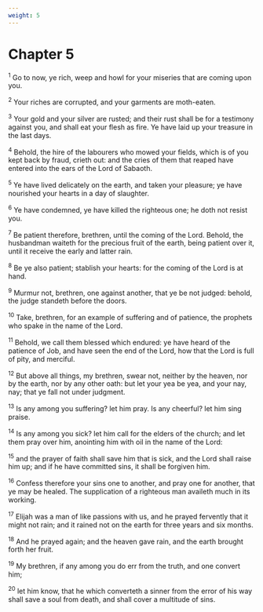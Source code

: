```yaml
---
weight: 5
---
```


# Chapter 5

<sup>1</sup> Go to now, ye rich, weep and howl for your miseries that are coming upon you. 

<sup>2</sup> Your riches are corrupted, and your garments are moth-eaten. 

<sup>3</sup> Your gold and your silver are rusted; and their rust shall be for a testimony against you, and shall eat your flesh as fire. Ye have laid up your treasure in the last days. 

<sup>4</sup> Behold, the hire of the labourers who mowed your fields, which is of you kept back by fraud, crieth out: and the cries of them that reaped have entered into the ears of the Lord of Sabaoth. 

<sup>5</sup> Ye have lived delicately on the earth, and taken your pleasure; ye have nourished your hearts in a day of slaughter. 

<sup>6</sup> Ye have condemned, ye have killed the righteous one; he doth not resist you. 

<sup>7</sup> Be patient therefore, brethren, until the coming of the Lord. Behold, the husbandman waiteth for the precious fruit of the earth, being patient over it, until it receive the early and latter rain. 

<sup>8</sup> Be ye also patient; stablish your hearts: for the coming of the Lord is at hand. 

<sup>9</sup> Murmur not, brethren, one against another, that ye be not judged: behold, the judge standeth before the doors. 

<sup>10</sup> Take, brethren, for an example of suffering and of patience, the prophets who spake in the name of the Lord. 

<sup>11</sup> Behold, we call them blessed which endured: ye have heard of the patience of Job, and have seen the end of the Lord, how that the Lord is full of pity, and merciful. 

<sup>12</sup> But above all things, my brethren, swear not, neither by the heaven, nor by the earth, nor by any other oath: but let your yea be yea, and your nay, nay; that ye fall not under judgment. 

<sup>13</sup> Is any among you suffering? let him pray. Is any cheerful? let him sing praise. 

<sup>14</sup> Is any among you sick? let him call for the elders of the church; and let them pray over him, anointing him with oil in the name of the Lord: 

<sup>15</sup> and the prayer of faith shall save him that is sick, and the Lord shall raise him up; and if he have committed sins, it shall be forgiven him. 

<sup>16</sup> Confess therefore your sins one to another, and pray one for another, that ye may be healed. The supplication of a righteous man availeth much in its working. 

<sup>17</sup> Elijah was a man of like passions with us, and he prayed fervently that it might not rain; and it rained not on the earth for three years and six months. 

<sup>18</sup> And he prayed again; and the heaven gave rain, and the earth brought forth her fruit. 

<sup>19</sup> My brethren, if any among you do err from the truth, and one convert him; 

<sup>20</sup> let him know, that he which converteth a sinner from the error of his way shall save a soul from death, and shall cover a multitude of sins. 

